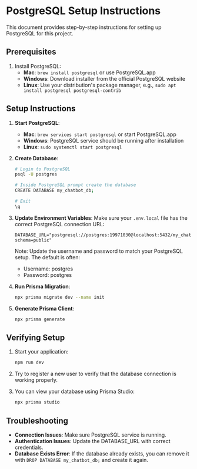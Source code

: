 # PostgreSQL Setup Instructions

This document provides step-by-step instructions for setting up PostgreSQL for this project.

## Prerequisites

1. Install PostgreSQL:
   - **Mac**: `brew install postgresql` or use PostgreSQL.app
   - **Windows**: Download installer from the official PostgreSQL website
   - **Linux**: Use your distribution's package manager, e.g., `sudo apt install postgresql postgresql-contrib`

## Setup Instructions

1. **Start PostgreSQL**:

   - **Mac**: `brew services start postgresql` or start PostgreSQL.app
   - **Windows**: PostgreSQL service should be running after installation
   - **Linux**: `sudo systemctl start postgresql`

2. **Create Database**:

   ```bash
   # Login to PostgreSQL
   psql -U postgres

   # Inside PostgreSQL prompt create the database
   CREATE DATABASE my_chatbot_db;

   # Exit
   \q
   ```

3. **Update Environment Variables**:
   Make sure your `.env.local` file has the correct PostgreSQL connection URL:

   ```
   DATABASE_URL="postgresql://postgres:19971030@localhost:5432/my_chatbot_db?schema=public"
   ```

   Note: Update the username and password to match your PostgreSQL setup. The default is often:

   - Username: postgres
   - Password: postgres

4. **Run Prisma Migration**:

   ```bash
   npx prisma migrate dev --name init
   ```

5. **Generate Prisma Client**:
   ```bash
   npx prisma generate
   ```

## Verifying Setup

1. Start your application:

   ```bash
   npm run dev
   ```

2. Try to register a new user to verify that the database connection is working properly.

3. You can view your database using Prisma Studio:
   ```bash
   npx prisma studio
   ```

## Troubleshooting

- **Connection Issues**: Make sure PostgreSQL service is running.
- **Authentication Issues**: Update the DATABASE_URL with correct credentials.
- **Database Exists Error**: If the database already exists, you can remove it with `DROP DATABASE my_chatbot_db;` and create it again.
